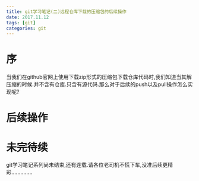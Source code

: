 ```yaml
---
title: git学习笔记(二)远程仓库下载的压缩包的后续操作
date: 2017.11.12
tags: [git]
categories: git
---
```


# 序
当我们在github官网上使用下载zip形式的压缩包下载仓库代码时,我们知道当其解压缩的时候.并不含有仓库.只含有源代码.那么对于后续的push以及pull操作怎么实现呢?

# 后续操作

# 未完待续
git学习笔记系列尚未结束,还有连载.请各位老司机不慌下车,没准后续更精彩..............
